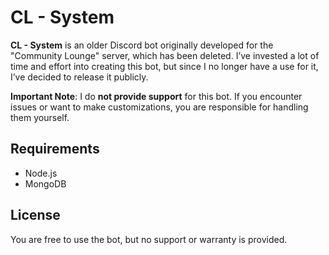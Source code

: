 # CL - System

**CL - System** is an older Discord bot originally developed for the "Community Lounge" server, which has been deleted. I’ve invested a lot of time and effort into creating this bot, but since I no longer have a use for it, I’ve decided to release it publicly.

**Important Note**: I do **not provide support** for this bot. If you encounter issues or want to make customizations, you are responsible for handling them yourself.

## Requirements

- Node.js
- MongoDB

## License

You are free to use the bot, but no support or warranty is provided.

